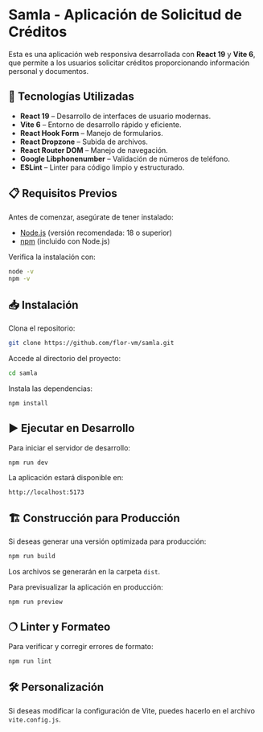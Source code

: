 # Samla - Aplicación de Solicitud de Créditos

Esta es una aplicación web responsiva desarrollada con **React 19** y **Vite 6**, que permite a los usuarios solicitar créditos proporcionando información personal y documentos.

## 🚀 Tecnologías Utilizadas

- **React 19** – Desarrollo de interfaces de usuario modernas.
- **Vite 6** – Entorno de desarrollo rápido y eficiente.
- **React Hook Form** – Manejo de formularios.
- **React Dropzone** – Subida de archivos.
- **React Router DOM** – Manejo de navegación.
- **Google Libphonenumber** – Validación de números de teléfono.
- **ESLint** – Linter para código limpio y estructurado.

## 📋 Requisitos Previos

Antes de comenzar, asegúrate de tener instalado:

- [Node.js](https://nodejs.org/) (versión recomendada: 18 o superior)
- [npm](https://www.npmjs.com/) (incluido con Node.js)

Verifica la instalación con:

```sh
node -v
npm -v
```

## 📥 Instalación

Clona el repositorio:

```sh
git clone https://github.com/flor-vm/samla.git
```

Accede al directorio del proyecto:

```sh
cd samla
```

Instala las dependencias:

```sh
npm install
```

## ▶️ Ejecutar en Desarrollo

Para iniciar el servidor de desarrollo:

```sh
npm run dev
```

La aplicación estará disponible en:

```
http://localhost:5173
```

## 🏗️ Construcción para Producción

Si deseas generar una versión optimizada para producción:

```sh
npm run build
```

Los archivos se generarán en la carpeta `dist`.

Para previsualizar la aplicación en producción:

```sh
npm run preview
```

## 🔿️ Linter y Formateo

Para verificar y corregir errores de formato:

```sh
npm run lint
```

## 🛠️ Personalización

Si deseas modificar la configuración de Vite, puedes hacerlo en el archivo `vite.config.js`.
